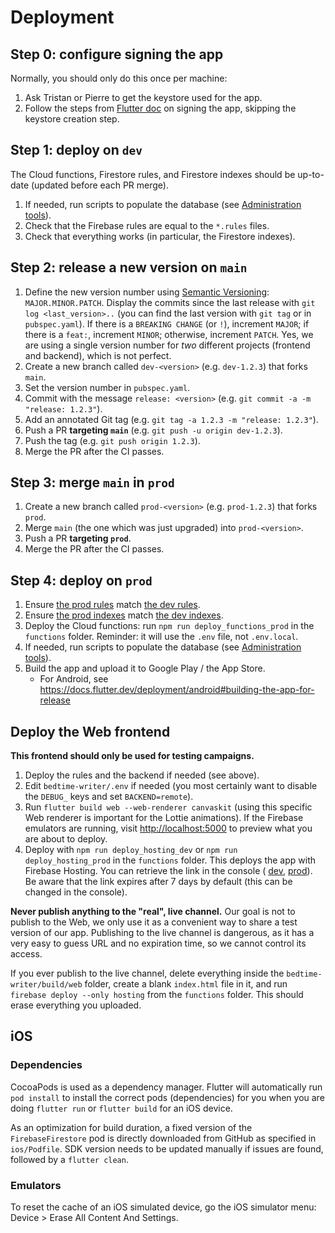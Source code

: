# Deployment

## Step 0: configure signing the app

Normally, you should only do this once per machine:

1. Ask Tristan or Pierre to get the keystore used for the app.
2. Follow the steps from [Flutter doc](https://docs.flutter.dev/deployment/android#signing-the-app)
   on signing the app, skipping the keystore creation step.

## Step 1: deploy on `dev`

The Cloud functions, Firestore rules, and Firestore indexes should be up-to-date (updated before
each PR merge).

1. If needed, run scripts to populate the database (see [Administration tools](./admin.md)).
2. Check that the Firebase rules are equal to the `*.rules` files.
3. Check that everything works (in particular, the Firestore indexes).

## Step 2: release a new version on `main`

1. Define the new version number using [Semantic Versioning](https://semver.org/):
   `MAJOR.MINOR.PATCH`. Display the commits since the last release with `git log <last_version>..`
   (you can find the last version with `git tag` or in `pubspec.yaml`).
   If there is a `BREAKING CHANGE` (or `!`), increment `MAJOR`; if there is a `feat:`,
   increment `MINOR`; otherwise, increment `PATCH`.
   Yes, we are using a single version number for _two_ different projects (frontend and backend),
   which is not perfect.
2. Create a new branch called `dev-<version>` (e.g. `dev-1.2.3`) that forks `main`.
3. Set the version number in `pubspec.yaml`.
4. Commit with the message `release: <version>` (e.g. `git commit -a -m "release: 1.2.3"`).
5. Add an annotated Git tag (e.g. `git tag -a 1.2.3 -m "release: 1.2.3"`).
6. Push a PR **targeting `main`** (e.g. `git push -u origin dev-1.2.3`).
7. Push the tag (e.g. `git push origin 1.2.3`).
8. Merge the PR after the CI passes.

## Step 3: merge `main` in `prod`

1. Create a new branch called `prod-<version>` (e.g. `prod-1.2.3`) that forks `prod`.
2. Merge `main` (the one which was just upgraded) into `prod-<version>`.
3. Push a PR **targeting `prod`**.
4. Merge the PR after the CI passes.

## Step 4: deploy on `prod`

1. Ensure 
   [the prod rules](https://console.firebase.google.com/project/bedtime-writer/firestore/rules)
   match
   [the dev rules](https://console.firebase.google.com/project/bedtime-writer-dev/firestore/rules).
2. Ensure
   [the prod indexes](https://console.firebase.google.com/project/bedtime-writer/firestore/indexes)
   match
   [the dev indexes](https://console.firebase.google.com/project/bedtime-writer-dev/firestore/indexes).
3. Deploy the Cloud functions: run `npm run deploy_functions_prod` in the `functions` folder.
   Reminder: it will use the `.env` file, not `.env.local`.
4. If needed, run scripts to populate the database (see [Administration tools](./admin.md)).
5. Build the app and upload it to Google Play / the App Store.
   * For Android, see <https://docs.flutter.dev/deployment/android#building-the-app-for-release>

## Deploy the Web frontend

**This frontend should only be used for testing campaigns.**

1. Deploy the rules and the backend if needed (see above).
2. Edit `bedtime-writer/.env` if needed (you most certainly want to disable the `DEBUG_` keys and
   set `BACKEND=remote`).
3. Run `flutter build web --web-renderer canvaskit` (using this specific Web renderer is important
   for the Lottie animations). If the Firebase emulators are running, visit <http://localhost:5000>
   to preview what you are about to deploy.
4. Deploy with `npm run deploy_hosting_dev` or `npm run deploy_hosting_prod` in the `functions`
   folder. This deploys the app with Firebase Hosting. You can retrieve the link in
   the console (
   [dev](https://console.firebase.google.com/project/bedtime-writer-dev/hosting/sites),
   [prod](https://console.firebase.google.com/project/bedtime-writer/hosting/sites)). Be aware
   that the link expires after 7 days by default (this can be changed in the console).

**Never publish anything to the "real", live channel.** Our goal is not to publish to the Web, we
only use it as a convenient way to share a test version of our app. Publishing to the live channel
is dangerous, as it has a very easy to guess URL and no expiration time, so we cannot control its
access.

If you ever publish to the live channel, delete everything inside the `bedtime-writer/build/web`
folder, create a blank `index.html` file in it, and run `firebase deploy --only hosting` from the
`functions` folder. This should erase everything you uploaded.

## iOS

### Dependencies

CocoaPods is used as a dependency manager. Flutter will automatically run `pod install` to install 
the correct pods (dependencies) for you when you are doing `flutter run` or `flutter build` for an 
iOS device.

As an optimization for build duration, a fixed version of the `FirebaseFirestore` pod is directly 
downloaded from GitHub as specified in `ios/Podfile`. SDK version needs to be updated manually if 
issues are found, followed by a `flutter clean`.

### Emulators

To reset the cache of an iOS simulated device, go the iOS simulator menu: Device > Erase All
Content And Settings.
